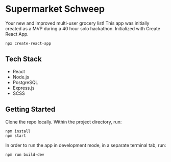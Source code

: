 # Supermarket Schweep

Your new and improved multi-user grocery list!
This app was initially created as a MVP during a 40 hour solo hackathon.
Initialized with Create React App.
```
npx create-react-app
```
## Tech Stack

* React
* Node.js
* PostgreSQL
* Express.js
* SCSS

## Getting Started

Clone the repo locally.
Within the project directory, run:

```
npm install
npm start
```
In order to run the app in development mode, in a separate terminal tab, run:

```
npm run build-dev
```
